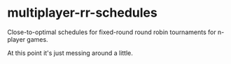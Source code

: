 # multiplayer-rr-schedules
Close-to-optimal schedules for fixed-round round robin tournaments for n-player games.

At this point it's just messing around a little.
